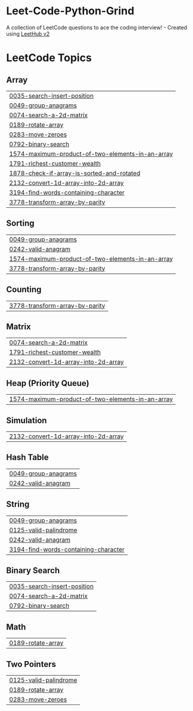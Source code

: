 # Leet-Code-Python-Grind
A collection of LeetCode questions to ace the coding interview! - Created using [LeetHub v2](https://github.com/arunbhardwaj/LeetHub-2.0)

<!---LeetCode Topics Start-->
# LeetCode Topics
## Array
|  |
| ------- |
| [0035-search-insert-position](https://github.com/AnishNehete/Leet-Code-Python-Grind/tree/master/0035-search-insert-position) |
| [0049-group-anagrams](https://github.com/AnishNehete/Leet-Code-Python-Grind/tree/master/0049-group-anagrams) |
| [0074-search-a-2d-matrix](https://github.com/AnishNehete/Leet-Code-Python-Grind/tree/master/0074-search-a-2d-matrix) |
| [0189-rotate-array](https://github.com/AnishNehete/Leet-Code-Python-Grind/tree/master/0189-rotate-array) |
| [0283-move-zeroes](https://github.com/AnishNehete/Leet-Code-Python-Grind/tree/master/0283-move-zeroes) |
| [0792-binary-search](https://github.com/AnishNehete/Leet-Code-Python-Grind/tree/master/0792-binary-search) |
| [1574-maximum-product-of-two-elements-in-an-array](https://github.com/AnishNehete/Leet-Code-Python-Grind/tree/master/1574-maximum-product-of-two-elements-in-an-array) |
| [1791-richest-customer-wealth](https://github.com/AnishNehete/Leet-Code-Python-Grind/tree/master/1791-richest-customer-wealth) |
| [1878-check-if-array-is-sorted-and-rotated](https://github.com/AnishNehete/Leet-Code-Python-Grind/tree/master/1878-check-if-array-is-sorted-and-rotated) |
| [2132-convert-1d-array-into-2d-array](https://github.com/AnishNehete/Leet-Code-Python-Grind/tree/master/2132-convert-1d-array-into-2d-array) |
| [3194-find-words-containing-character](https://github.com/AnishNehete/Leet-Code-Python-Grind/tree/master/3194-find-words-containing-character) |
| [3778-transform-array-by-parity](https://github.com/AnishNehete/Leet-Code-Python-Grind/tree/master/3778-transform-array-by-parity) |
## Sorting
|  |
| ------- |
| [0049-group-anagrams](https://github.com/AnishNehete/Leet-Code-Python-Grind/tree/master/0049-group-anagrams) |
| [0242-valid-anagram](https://github.com/AnishNehete/Leet-Code-Python-Grind/tree/master/0242-valid-anagram) |
| [1574-maximum-product-of-two-elements-in-an-array](https://github.com/AnishNehete/Leet-Code-Python-Grind/tree/master/1574-maximum-product-of-two-elements-in-an-array) |
| [3778-transform-array-by-parity](https://github.com/AnishNehete/Leet-Code-Python-Grind/tree/master/3778-transform-array-by-parity) |
## Counting
|  |
| ------- |
| [3778-transform-array-by-parity](https://github.com/AnishNehete/Leet-Code-Python-Grind/tree/master/3778-transform-array-by-parity) |
## Matrix
|  |
| ------- |
| [0074-search-a-2d-matrix](https://github.com/AnishNehete/Leet-Code-Python-Grind/tree/master/0074-search-a-2d-matrix) |
| [1791-richest-customer-wealth](https://github.com/AnishNehete/Leet-Code-Python-Grind/tree/master/1791-richest-customer-wealth) |
| [2132-convert-1d-array-into-2d-array](https://github.com/AnishNehete/Leet-Code-Python-Grind/tree/master/2132-convert-1d-array-into-2d-array) |
## Heap (Priority Queue)
|  |
| ------- |
| [1574-maximum-product-of-two-elements-in-an-array](https://github.com/AnishNehete/Leet-Code-Python-Grind/tree/master/1574-maximum-product-of-two-elements-in-an-array) |
## Simulation
|  |
| ------- |
| [2132-convert-1d-array-into-2d-array](https://github.com/AnishNehete/Leet-Code-Python-Grind/tree/master/2132-convert-1d-array-into-2d-array) |
## Hash Table
|  |
| ------- |
| [0049-group-anagrams](https://github.com/AnishNehete/Leet-Code-Python-Grind/tree/master/0049-group-anagrams) |
| [0242-valid-anagram](https://github.com/AnishNehete/Leet-Code-Python-Grind/tree/master/0242-valid-anagram) |
## String
|  |
| ------- |
| [0049-group-anagrams](https://github.com/AnishNehete/Leet-Code-Python-Grind/tree/master/0049-group-anagrams) |
| [0125-valid-palindrome](https://github.com/AnishNehete/Leet-Code-Python-Grind/tree/master/0125-valid-palindrome) |
| [0242-valid-anagram](https://github.com/AnishNehete/Leet-Code-Python-Grind/tree/master/0242-valid-anagram) |
| [3194-find-words-containing-character](https://github.com/AnishNehete/Leet-Code-Python-Grind/tree/master/3194-find-words-containing-character) |
## Binary Search
|  |
| ------- |
| [0035-search-insert-position](https://github.com/AnishNehete/Leet-Code-Python-Grind/tree/master/0035-search-insert-position) |
| [0074-search-a-2d-matrix](https://github.com/AnishNehete/Leet-Code-Python-Grind/tree/master/0074-search-a-2d-matrix) |
| [0792-binary-search](https://github.com/AnishNehete/Leet-Code-Python-Grind/tree/master/0792-binary-search) |
## Math
|  |
| ------- |
| [0189-rotate-array](https://github.com/AnishNehete/Leet-Code-Python-Grind/tree/master/0189-rotate-array) |
## Two Pointers
|  |
| ------- |
| [0125-valid-palindrome](https://github.com/AnishNehete/Leet-Code-Python-Grind/tree/master/0125-valid-palindrome) |
| [0189-rotate-array](https://github.com/AnishNehete/Leet-Code-Python-Grind/tree/master/0189-rotate-array) |
| [0283-move-zeroes](https://github.com/AnishNehete/Leet-Code-Python-Grind/tree/master/0283-move-zeroes) |
<!---LeetCode Topics End-->